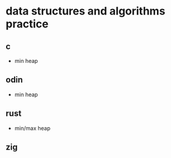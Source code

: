 # data structures and algorithms practice

## c
- min heap

## odin
- min heap

## rust
- min/max heap

## zig
